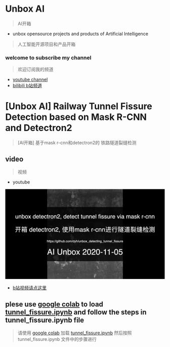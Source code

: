 # Unbox AI

> AI开箱

- unbox opensource projects and products of Artificial Intelligence

> 人工智能开源项目和产品开箱


### welcome to subscribe my channel

> 欢迎订阅我的频道

- [youtube channel](https://youtube.com/channel/UCAebg3DDFtidQJ0Jp20kyaw)
- [bilibili b站频道](https://space.bilibili.com/326361150)


# [Unbox AI] Railway Tunnel Fissure Detection based on Mask R-CNN and Detectron2

> [AI开箱] 基于mask r-cnn和detectron2的 铁路隧道裂缝检测


## video

> 视频

- youtube

[![Railway Tunnel Fissure Detection](https://github.com/dyh/unbox_detecting_tunnel_fissure/blob/main/cover.png?raw=true)](https://www.youtube.com/watch?v=u4YpOLUxE9E "Railway Tunnel Fissure Detection")


- [b站视频请点这里](https://www.bilibili.com/video/BV1DT4y1F7yG/)


## plese use [google colab](https://colab.research.google.com/) to load [tunnel_fissure.ipynb](https://github.com/dyh/unbox_detecting_tunnel_fissure/blob/main/tunnel_fissure.ipynb) and follow the steps in tunnel_fissure.ipynb file

> 请使用 [google colab](https://colab.research.google.com/) 加载 [tunnel_fissure.ipynb](https://github.com/dyh/unbox_detecting_tunnel_fissure/blob/main/tunnel_fissure.ipynb) 然后按照 tunnel_fissure.ipynb 文件中的步骤进行